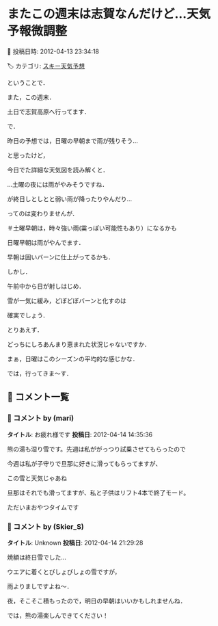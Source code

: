 # またこの週末は志賀なんだけど…天気予報微調整

📅 投稿日時: 2012-04-13 23:34:18

🏷️ カテゴリ: [スキー天気予想](c6554f5c3c106093b511a8daae23757e8.md)

ということで．


また，この週末．


土日で志賀高原へ行ってます．





で．


昨日の予想では，日曜の早朝まで雨が残りそう…


と思ったけど，





今日でた詳細な天気図を読み解くと．


…土曜の夜には雨がやみそうですね．





が終日しとしとと弱い雨が降ったりやんだり…


ってのは変わりませんが．


＃土曜早朝は，時々強い雨(霙っぽい可能性もあり）になるかも





日曜早朝は雨がやんでます．


早朝は固いバーンに仕上がってるかも．


しかし．


午前中から日が射しはじめ．


雪が一気に緩み，どぼどぼバーンと化すのは


確実でしょう．





とりあえず．


どっちにしろあんまり恵まれた状況じゃないですか．


まぁ，日曜はこのシーズンの平均的な感じかな．


では，行ってきま～す．

## 💬 コメント一覧

### 💬 コメント by (mari)
**タイトル**: お疲れ様です
**投稿日**: 2012-04-14 14:35:36

熊の湯も湿り雪です。先週は私ががっつり試乗させてもらったので

今週は私が子守りで旦那に好きに滑ってもらってますが、

この雪と天気じゃあね



旦那はそれでも滑ってますが、私と子供はリフト4本で終了モード。

ただいまおやつタイムです

### 💬 コメント by (Skier_S)
**タイトル**: Unknown
**投稿日**: 2012-04-14 21:29:28

焼額は終日雪でした…

ウエアに着くとびしょびしょの雪ですが，

雨よりましですよね～．

夜，そこそこ積もったので，明日の早朝はいいかもしれませんね．



では，熊の湯楽しんできてください！

